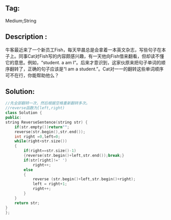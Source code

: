 ## Tag:
Medium;String
## Description :
牛客最近来了一个新员工Fish，每天早晨总是会拿着一本英文杂志，写些句子在本子上。同事Cat对Fish写的内容颇感兴趣，有一天他向Fish借来翻看，但却读不懂它的意思。例如，“student. a am I”。后来才意识到，这家伙原来把句子单词的顺序翻转了，正确的句子应该是“I am a student.”。Cat对一一的翻转这些单词顺序可不在行，你能帮助他么？
## Solution:
```c++
//先全部翻转一次，然后根据空格重新翻转多次。
//reverse函数为[left,right)
class Solution {
public:
string ReverseSentence(string str) {
    if(str.empty())return"";
    reverse(str.begin(),str.end());
    int right =0,left=0;
    while(right<str.size())
    {
        if(right==str.size()-1)
        {reverse(str.begin()+left,str.end());break;}
        if(str[right]!=' ')
            right++;
        else
        {
            reverse (str.begin()+left,str.begin()+right);
            left = right+1;
            right++;
        }
    }
    return str;
}
};
```
